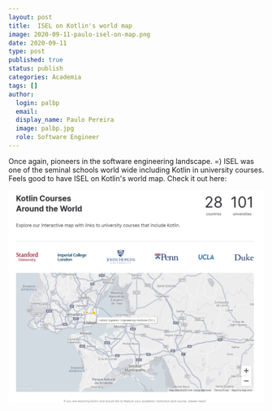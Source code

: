 ```yaml
---
layout: post
title:  ISEL on Kotlin's world map
image: 2020-09-11-paulo-isel-on-map.png
date: 2020-09-11
type: post
published: true
status: publish
categories: Academia
tags: []
author:
  login: palbp
  email: 
  display_name: Paulo Pereira
  image: palbp.jpg
  role: Software Engineer
---
```


Once again, pioneers in the software engineering landscape. =) ISEL was one of the seminal schools world wide including Kotlin in university courses. Feels good to have ISEL on Kotlin's world map. Check it out here:

<a href="https://kotlinlang.org/education/" target="_blank">
  <img src="/assets/blog/2020-09-11-paulo-isel-on-map.png" width="720px">
</a>